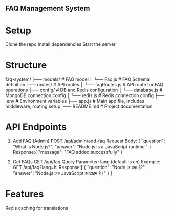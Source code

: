 ## FAQ Management System
# Setup
Clone the repo
Install dependencies
Start the server

# Structure
faq-system/
├── models/           # FAQ model
│   └── Faq.js        # FAQ Schema definition
├── routes/           # API routes
│   └── faqRoutes.js  # API route for FAQ operations
├── config/           # DB and Redis configuration
│   └── database.js   # MongoDB connection config
│   └── redis.js      # Redis connection config
├── .env              # Environment variables 
├── app.js            # Main app file, includes middleware, routing setup
└── README.md         # Project documentation


# API Endpoints
1.  Add FAQ (Admin)
POST /api/admin/add-faq
Request Body:  {
                 "question": "What is Node.js?",
                 "answer": "Node.js is a JavaScript runtime."
               }
Response:{
    "message": "FAQ added successfully"
}

2. Get FAQs
GET /api/faq
Query Parameter: lang (default is en)
Example: GET /api/faq?lang=hi
Response:[
  {
    "question": "Node.js क्या है?",
    "answer": "Node.js एक JavaScript रनटाइम है।"
  }
]

# Features
Redis caching for translations
